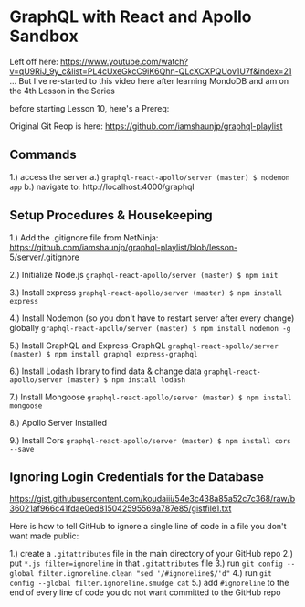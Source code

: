 # GraphQL with React and Apollo Sandbox

Left off here:
https://www.youtube.com/watch?v=qU9RiJ_9y_c&list=PL4cUxeGkcC9iK6Qhn-QLcXCXPQUov1U7f&index=21
...
But I've re-started to this video here after learning MondoDB
and am on the 4th Lesson in the Series


before starting Lesson 10, here's a Prereq:


Original Git Reop is here:
https://github.com/iamshaunjp/graphql-playlist

## Commands
1.) access the server
    a.) `graphql-react-apollo/server (master) $ nodemon app`
    b.) navigate to: http://localhost:4000/graphql


## Setup Procedures & Housekeeping
1.) Add the .gitignore file from NetNinja:
    https://github.com/iamshaunjp/graphql-playlist/blob/lesson-5/server/.gitignore

2.) Initialize Node.js
    `graphql-react-apollo/server (master) $ npm init`

3.) Install express
    `graphql-react-apollo/server (master) $ npm install express`

4.) Install Nodemon (so you don't have to restart server after every change) globally
    `graphql-react-apollo/server (master) $ npm install nodemon -g`

5.) Install GraphQL and Express-GraphQL
    `graphql-react-apollo/server (master) $ npm install graphql express-graphql`

6.) Install Lodash library to find data & change data
    `graphql-react-apollo/server (master) $ npm install lodash`

7.) Install Mongoose
    `graphql-react-apollo/server (master) $ npm install mongoose`

8.) Apollo Server Installed

9.) Install Cors
    `graphql-react-apollo/server (master) $ npm install cors --save`


## Ignoring Login Credentials for the Database
https://gist.githubusercontent.com/koudaiii/54e3c438a85a52c7c368/raw/b36021af966c41fdae0ed815042595569a787e85/gistfile1.txt

Here is how to tell GitHub to ignore a single line of code in a file you don't want made public:

1.) create a `.gitattributes` file in the main directory of your GitHub repo
2.) put `*.js filter=ignoreline` in that `.gitattributes` file
3.) run `git config --global filter.ignoreline.clean "sed '/#ignoreline$/'d"`
4.) run `git config --global filter.ignoreline.smudge cat`
5.) add `#ignoreline` to the end of every line of code you do not want committed to the GitHub repo
